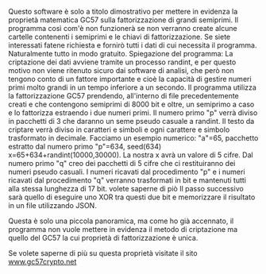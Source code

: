 Questo software è solo a titolo dimostrativo per mettere in evidenza la proprietà matematica GC57 sulla fattorizzazione di grandi semiprimi.
Il programma così com'è non funzionerà se non verranno create alcune cartelle contenenti i semiprimi e le chiavi di fattorizzazione. Se siete interessati fatene richiesta e fornirò tutti i dati di cui necessita il programma. Naturalmente tutto in modo gratuito.
Spiegazione del programma:
La criptazione dei dati avviene tramite un processo randint, e per questo motivo non viene ritenuto sicuro dai software di analisi, che però non tengono conto di un fattore importante e cioè la capacità di gestire numeri primi molto grandi in un tempo inferiore a un secondo.
Il programma utilizza la fattorizzazione GC57 prendendo, all'interno di file precedentemente creati e che contengono semiprimi di 8000 bit e oltre, un semiprimo a caso e lo fattorizza estraendo i due numeri primi.
Il numero primo "p" verrà diviso in pacchetti di 3 che daranno un seme pseudo casuale a randint. Il testo da criptare verrà diviso in caratteri e simboli e ogni carattere e simbolo trasformato in decimale.
Facciamo un esempio numerico: "a"=65, pacchetto estratto dal numero primo "p"=634, seed(634) x=65+634+randint(10000,30000). La nostra x avrà un valore di 5 cifre.
Dal numero primo "q" creo dei pacchetti di 5 cifre che ci restituiranno dei numeri pseudo casuali.
I numeri ricavati dal procedimento "p" e i numeri ricavati dal procedimento "q" verranno trasformati in bit e mantenuti tutti alla stessa lunghezza di 17 bit. volete saperne di piò
Il passo successivo sarà quello di eseguire uno XOR tra questi due bit e memorizzare il risultato in un file utilizzando JSON.

Questa è solo una piccola panoramica, ma come ho già accennato, il programma non vuole mettere in evidenza il metodo di criptazione ma quello del GC57 la cui proprietà di fattorizzazione è unica.

Se volete saperne di più su questa proprietà visitate il sito www.gc57crypto.net
